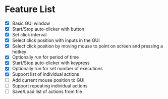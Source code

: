 # Feature List

- [x] Basic GUI window
- [x] Start/Stop auto-clicker with button
- [x] Set click interval
- [x] Select click position with inputs in the GUI
- [x] Select click position by moving mouse to point on screen and pressing a hotkey
- [x] Optionally run for period of time
- [x] Start/Stop auto-clicker with keypress
- [x] Optionally run for set number of executions
- [x] Support list of individual actions
- [ ] Add current mouse position to GUI
- [ ] Support repeating individual actions
- [ ] Save/Load list of actions from file